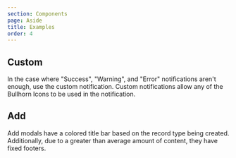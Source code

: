 ```yaml
---
section: Components
page: Aside
title: Examples
order: 4
---
```


## Custom

In the case where "Success", "Warning", and "Error" notifications aren't enough, use the custom notification. Custom notifications allow any of the Bullhorn Icons to be used in the notification.

<code-example example="aside-usage"></code-example>

## Add

Add modals have a colored title bar based on the record type being created. Additionally, due to a greater than average amount of content, they have fixed footers.

<code-example example="aside-form"></code-example>
